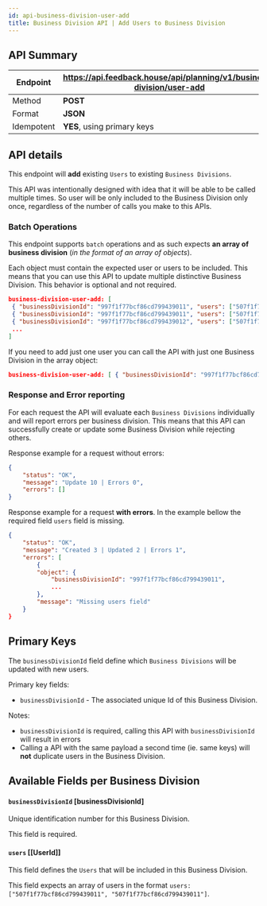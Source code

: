 ```yaml
---
id: api-business-division-user-add
title: Business Division API | Add Users to Business Division
---
```


## API Summary

| Endpoint | **https://api.feedback.house/api/planning/v1/business-division/user-add** |
|----------|-------------------------------------------------------------|
| Method   | **POST** |
| Format   | **JSON** |
| Idempotent | **YES**, using primary keys |

## API details

This endpoint will **add** existing `Users` to existing `Business Divisions`. 

This API was intentionally designed with idea that it will be able to be called multiple times. So user will be only included to the Business Division only once, regardless of the number of calls you make to this APIs.

### Batch Operations

This endpoint supports `batch` operations and as such expects **an array of business division** (*in the format of an array of objects*). 

Each object must contain the expected user or users to be included. This means that you can use this API to update multiple distinctive Business Division. This behavior is optional and not required.

```json
business-division-user-add: [
 { "businessDivisionId": "997f1f77bcf86cd799439011", "users": ["507f1f77bcf86cd799439011","507f1f77bcf86cd799439012"] },
 { "businessDivisionId": "997f1f77bcf86cd799439011", "users": ["507f1f77bcf86cd799439014","507f1f77bcf86cd799439016"] },
 { "businessDivisionId": "997f1f77bcf86cd799439012", "users": ["507f1f77bcf86cd799439011"] },
 ...
]
```

If you need to add just one user you can call the API with just one Business Division in the array object:

```json
business-division-user-add: [ { "businessDivisionId": "997f1f77bcf86cd799439011", "users": ["507f1f77bcf86cd799439011"] },]
```


### Response and Error reporting

For each request the API will evaluate each `Business Divisions` individually and will report errors per business division. This means that this API can successfully create or update some Business Division while rejecting others.

Response example for a request without errors:
```json
{
    "status": "OK",
    "message": "Update 10 | Errors 0",
    "errors": []
}
```

Response example for a request **with errors**. In the example bellow the required field `users` field is missing.
```json
{
    "status": "OK",
    "message": "Created 3 | Updated 2 | Errors 1",
    "errors": [
        {
        "object": {
            "businessDivisionId": "997f1f77bcf86cd799439011",
            ...
        },
        "message": "Missing users field"
    }
}
```

## Primary Keys

The `businessDivisionId` field define which `Business Divisions` will be updated with new users.


Primary key fields:
- `businessDivisionId` - The associated unique Id of this Business Division.

Notes:
- `businessDivisionId` is required, calling this API with `businessDivisionId` will result in errors
- Calling a API with the same payload a second time (ie. same keys) will **not** duplicate users in the Business Division.

## Available Fields per Business Division


#### `businessDivisionId` [businessDivisionId] 
Unique identification number for this Business Division. 

This field is required.

#### `users` [[UserId]]

This field defines the `Users` that will be included in this Business Division. 

This field expects an array of users in the format `users: ["507f1f77bcf86cd799439011", "507f1f77bcf86cd799439011"]`. 